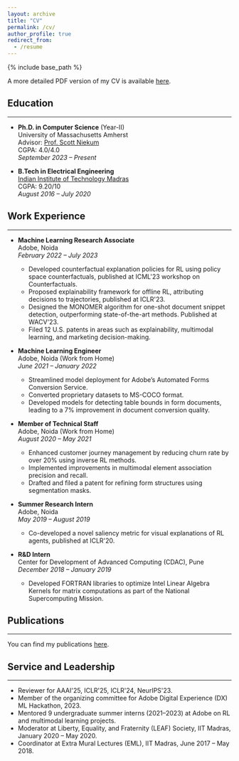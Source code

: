 ```yaml
---
layout: archive
title: "CV"
permalink: /cv/
author_profile: true
redirect_from:
  - /resume
---
```


{% include base_path %}

A more detailed PDF version of my CV is available [here](/files/cv.pdf).


## Education
------
- **Ph.D. in Computer Science** (Year-II)  
  University of Massachusetts Amherst  
  Advisor: [Prof. Scott Niekum](https://people.cs.umass.edu/~sniekum/)  
  CGPA: 4.0/4.0 <br/> 
  *September 2023 – Present*

- **B.Tech in Electrical Engineering**  
  [Indian Institute of Technology Madras](https://www.iitm.ac.in/)  
  CGPA: 9.20/10  
  *August 2016 – July 2020*

## Work Experience
------
- **Machine Learning Research Associate**  
  Adobe, Noida  
  *February 2022 – July 2023*  
  - Developed counterfactual explanation policies for RL using policy space counterfactuals, published at ICML'23 workshop on Counterfactuals.
  - Proposed explainability framework for offline RL, attributing decisions to trajectories, published at ICLR'23.
  - Designed the MONOMER algorithm for one-shot document snippet detection, outperforming state-of-the-art methods. Published at WACV'23.
  - Filed 12 U.S. patents in areas such as explainability, multimodal learning, and marketing decision-making.

- **Machine Learning Engineer**  
  Adobe, Noida (Work from Home)  
  *June 2021 – January 2022*  
  - Streamlined model deployment for Adobe’s Automated Forms Conversion Service.
  - Converted proprietary datasets to MS-COCO format.
  - Developed models for detecting table bounds in form documents, leading to a 7% improvement in document conversion quality.

- **Member of Technical Staff**  
  Adobe, Noida (Work from Home)  
  *August 2020 – May 2021*  
  - Enhanced customer journey management by reducing churn rate by over 20% using inverse RL methods.
  - Implemented improvements in multimodal element association precision and recall.
  - Drafted and filed a patent for refining form structures using segmentation masks.

- **Summer Research Intern**  
  Adobe, Noida  
  *May 2019 – August 2019*  
  - Co-developed a novel saliency metric for visual explanations of RL agents, published at ICLR'20.
  
- **R&D Intern**  
  Center for Development of Advanced Computing (CDAC), Pune  
  *December 2018 – January 2019*  
  - Developed FORTRAN libraries to optimize Intel Linear Algebra Kernels for matrix computations as part of the National Supercomputing Mission.


## Publications
------
You can find my publications [here](/publications/).


## Service and Leadership
------
- Reviewer for AAAI'25, ICLR'25, ICLR'24, NeurIPS'23.
- Member of the organizing committee for Adobe Digital Experience (DX) ML Hackathon, 2023.
- Mentored 9 undergraduate summer interns (2021–2023) at Adobe on RL and multimodal learning projects.
- Moderator at Liberty, Equality, and Fraternity (LEAF) Society, IIT Madras, January 2020 – May 2020.
- Coordinator at Extra Mural Lectures (EML), IIT Madras, June 2017 – May 2018.